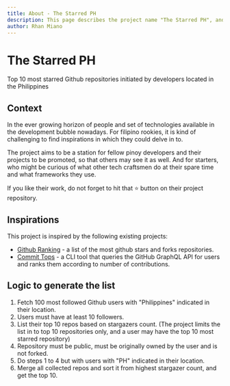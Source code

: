 ```yaml
---
title: About - The Starred PH
description: This page describes the project name "The Starred PH", and how it came to be.
author: Rhan Miano
---
```


# The Starred PH

Top 10 most starred Github repositories initiated by developers located in the Philippines

## Context

In the ever growing horizon of people and set of technologies available in the development bubble nowadays. For filipino rookies, it is kind of challenging to find inspirations in which they could delve in to.

The project aims to be a station for fellow pinoy developers and their projects to be promoted, so that others may see it as well. And for starters, who might be curious of what other tech craftsmen do at their spare time and what frameworks they use.

If you like their work, do not forget to hit that ⭐ button on their project repository.
</span>

## Inspirations

This project is inspired by the following existing projects:

- [Github Ranking](https://github.com/EvanLi/Github-Ranking) - a list of the most github stars and forks repositories.
- [Commit Tops](https://github.com/lauripiispanen/most-active-github-users-counter) - a CLI tool that queries the GitHub GraphQL API for users and ranks them according to number of contributions.

## Logic to generate the list

1. Fetch 100 most followed Github users with "Philippines" indicated in their location.
2. Users must have at least 10 followers.
3. List their top 10 repos based on stargazers count. (The project limits the list in to top 10 repositories only, and a user may have the top 10 most starred repository)
4. Repository must be public, must be originally owned by the user and is not forked.
5. Do steps 1 to 4 but with users with "PH" indicated in their location.
6. Merge all collected repos and sort it from highest stargazer count, and get the top 10.
